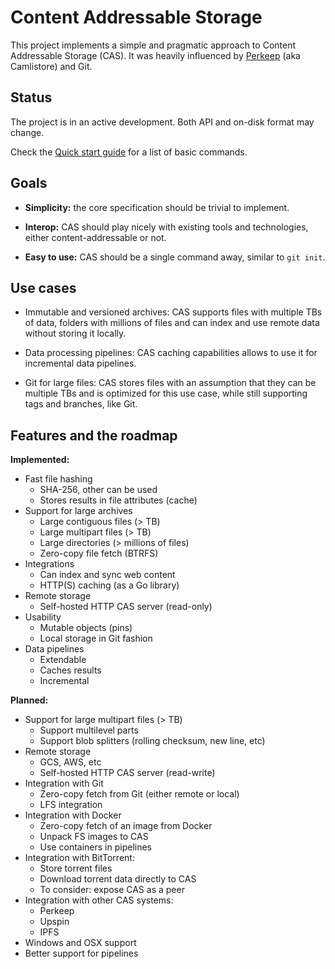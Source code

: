# Content Addressable Storage

This project implements a simple and pragmatic approach to Content Addressable Storage (CAS).
It was heavily influenced by [Perkeep](https://perkeep.org/) (aka Camlistore) and Git.

## Status

The project is in an active development. Both API and on-disk format may change.

Check the [Quick start guide](./docs/quickstart.md) for a list of basic commands.

## Goals

- **Simplicity:** the core specification should be trivial to implement.

- **Interop:** CAS should play nicely with existing tools and technologies,
    either content-addressable or not.

- **Easy to use:** CAS should be a single command away, similar to `git init`.

## Use cases

- Immutable and versioned archives: CAS supports files with multiple
  TBs of data, folders with millions of files and can index and use remote
  data without storing it locally.

- Data processing pipelines: CAS caching capabilities allows to use it for
  incremental data pipelines.

- Git for large files: CAS stores files with an assumption that they can
  be multiple TBs and is optimized for this use case, while still supporting
  tags and branches, like Git.

## Features and the roadmap

**Implemented:**

- Fast file hashing
    - SHA-256, other can be used
    - Stores results in file attributes (cache)
- Support for large archives
    - Large contiguous files (> TB)
    - Large multipart files (> TB)
    - Large directories (> millions of files)
    - Zero-copy file fetch (BTRFS)
- Integrations
    - Can index and sync web content
    - HTTP(S) caching (as a Go library)
- Remote storage
    - Self-hosted HTTP CAS server (read-only)
- Usability
    - Mutable objects (pins)
    - Local storage in Git fashion
- Data pipelines
    - Extendable
    - Caches results
    - Incremental

**Planned:**

- Support for large multipart files (> TB)
    - Support multilevel parts
    - Support blob splitters (rolling checksum, new line, etc)
- Remote storage
    - GCS, AWS, etc
    - Self-hosted HTTP CAS server (read-write)
- Integration with Git
    - Zero-copy fetch from Git (either remote or local)
    - LFS integration
- Integration with Docker
    - Zero-copy fetch of an image from Docker
    - Unpack FS images to CAS
    - Use containers in pipelines
- Integration with BitTorrent:
    - Store torrent files
    - Download torrent data directly to CAS
    - To consider: expose CAS as a peer
- Integration with other CAS systems:
    - Perkeep
    - Upspin
    - IPFS
- Windows and OSX support
- Better support for pipelines
